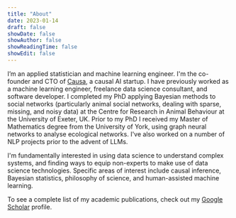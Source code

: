 ```yaml
---
title: "About"
date: 2023-01-14
draft: false
showDate: false
showAuthor: false
showReadingTime: false
showEdit: false
---
```


I’m an applied statistician and machine learning engineer. I'm the co-founder and CTO of [Causa](https://www.causa.tech), a causal AI startup. I have previously worked as a machine learning engineer, freelance data science consultant, and software developer. I completed my PhD applying Bayesian methods to social networks (particularly animal social networks, dealing with sparse, missing, and noisy data) at the Centre for Research in Animal Behaviour at the University of Exeter, UK. Prior to my PhD I received my Master of Mathematics degree from the University of York, using graph neural networks to analyse ecological networks. I've also worked on a number of NLP projects prior to the advent of LLMs.

I'm fundamentally interested in using data science to understand complex systems, and finding ways to equip non-experts to make use of data science technologies. Specific areas of interest include causal inference, Bayesian statistics, philosophy of science, and human-assisted machine learning.

To see a complete list of my academic publications, check out my [Google Scholar](https://scholar.google.co.uk/citations?user=Ymc2m2EAAAAJ&hl=en) profile.
